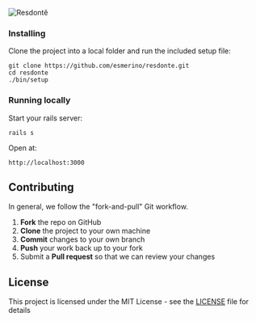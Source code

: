 ![Resdontê](https://ondigital.tech.sfo3.cdn.digitaloceanspaces.com/Screenshot%202023-09-18%20at%2012.47.55.png)

### Installing

Clone the project into a local folder and run the included setup file:

```
git clone https://github.com/esmerino/resdonte.git
cd resdonte
./bin/setup
```

### Running locally

Start your rails server:

```rails s```

Open at:

```http://localhost:3000```

## Contributing

In general, we follow the "fork-and-pull" Git workflow.

 1. **Fork** the repo on GitHub
 2. **Clone** the project to your own machine
 3. **Commit** changes to your own branch
 4. **Push** your work back up to your fork
 5. Submit a **Pull request** so that we can review your changes

## License

This project is licensed under the MIT License - see the [LICENSE](LICENSE) file for details